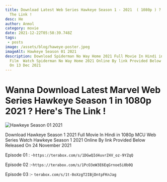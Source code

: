 ```yaml
---
title: Download Latest Web Series Hawkeye Season 1 - 2021  ( 1080p ) ? Here's
  The Link !
desc: He
author: Anmol
category: movie
date: 2021-12-22T05:58:39.748Z
tags:
 - posts
image: /assets/blog/haweye-poster.jpeg
imageAlt: Hawkeye Season 01 2021
description: Download Spiderman No Way Home 2021 Full Movie In Hindi in 720p MCU
  Film  Watch Spiderman No Way Home 2021 Online By link Provided Below Released
  On 13 Dec 2021
---
```

# Wanna Download Latest Marvel Web Series Hawkeye Season 1 in 1080p 2021 ? Here's The Link !

![Hawkeye Season 01 2021](/assets/blog/haweye-poster.jpeg "Hawkeye Season 01 2021")

Download Hawkeye Season 1 2021 Full Movie In Hindi in 1080p MCU Web Series Watch Hawkeye Season 1 2021 Online By link Provided Below Released On 24 November 2021

Episode 01 : -`https://terabox.com/s/1DGwQId4uvrZ4V_oz-9YZqQ`

Episode 02 :-`https://terabox.com/s/1PcO3eW3E6EqGrnoe5i0b0Q`

Episode 03 :- `terabox.com/s/1t-0oXzgT2IBjDntpFKnJag`
